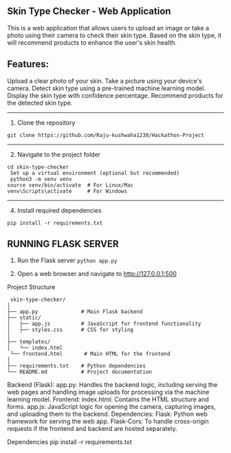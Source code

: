 ## Skin Type Checker - Web Application
This is a web application that allows users to upload an image or take a photo using their camera to check their skin type. Based on the skin type, it will recommend products to enhance the user's skin health.

## Features:
Upload a clear photo of your skin.
Take a picture using your device's camera.
Detect skin type using a pre-trained machine learning model.
Display the skin type with confidence percentage.
Recommend products for the detected skin type.

-----------
1. Clone the repository
```
git clone https://github.com/Raju-kushwaha1230/Hackathon-Project
```
-----------
2. Navigate to the project folder
```
cd skin-type-checker
 Set up a virtual environment (optional but recommended)
 python3 -m venv venv
source venv/bin/activate  # For Linux/Mac
venv\Scripts\activate     # For Windows
````
-------------
4. Install required dependencies


```pip install -r requirements.txt```



## RUNNING FLASK SERVER
1. Run the Flask server
```python app.py```


 2. Open a web browser and navigate to http://127.0.0.1:500

 Project Structure
```
 skin-type-checker/
│
├── app.py              # Main Flask backend
├── static/
│   ├── app.js          # JavaScript for frontend functionality
│   ├── styles.css      # CSS for styling
│
├── templates/
│   └── index.html
 └── frontend.html       # Main HTML for the frontend
│
├── requirements.txt    # Python dependencies
└── README.md           # Project documentation
```
Backend (Flask):
app.py: Handles the backend logic, including serving the web pages and handling image uploads for processing via the machine learning model.
Frontend:
index.html: Contains the HTML structure and forms.
app.js: JavaScript logic for opening the camera, capturing images, and uploading them to the backend.
Dependencies:
Flask: Python web framework for serving the web app.
Flask-Cors: To handle cross-origin requests if the frontend and backend are hosted separately.

Dependencies
pip install -r requirements.txt
